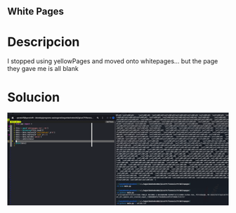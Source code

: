## White Pages

# Descripcion
I stopped using yellowPages and moved onto whitepages... 
but the page they gave me is all blank

# Solucion
![Image text](https://github.com/Yared-ER/seguridadredesUAZ/blob/main/capturas-pantallas/whitepages/whitepagescap.png )
